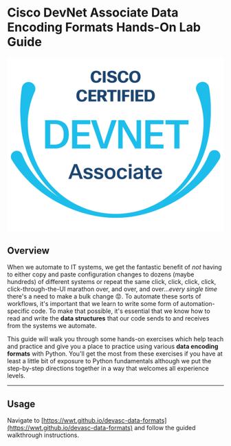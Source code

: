 # Cisco DevNet Associate Data Encoding Formats Hands-On Lab Guide

![cisco-devnet-specialist](docs/images/logos/cisco-devnet-associate.png "Cisco DevNet Associate Logo")

## Overview

When we automate to IT systems, we get the fantastic benefit of _not_ having to either copy and paste configuration changes to dozens (maybe hundreds) of different systems or repeat the same click, click, click, click, click-through-the-UI marathon over, and over, and over..._every single time_ there's a need to make a bulk change :rage:.  To automate these sorts of workflows, it's important that we learn to write some form of automation-specific code.  To make that possible, it's essential that we know how to read and write the **data structures** that our code sends to and receives from the systems we automate.

This guide will walk you through some hands-on exercises which help teach and practice and give you a place to practice using various **data encoding formats** with Python.  You'll get the most from these exercises if you have at least a little bit of exposure to Python fundamentals although we put the step-by-step directions together in a way that welcomes all experience levels.

---

## Usage

Navigate to [https://wwt.github.io/devasc-data-formats](https://wwt.github.io/devasc-data-formats) and follow the guided walkthrough instructions.
